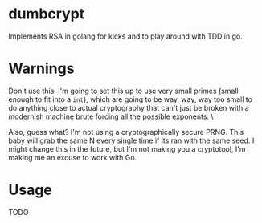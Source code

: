 # dumbcrypt
Implements RSA in golang for kicks and to play around with TDD in go.

# Warnings
Don't use this.  I'm going to set this up to use very small primes (small enough
  to fit into a `int`), which are going to be way, way, way too small to do anything
  close to actual cryptography that can't just be broken with a modernish machine
  brute forcing all the possible exponents. \

Also, guess what?  I'm not using a cryptographically secure PRNG.  This baby will
  grab the same N every single time if its ran with the same seed.  I might change
  this in the future, but I'm not making you a cryptotool, I'm making me an excuse
  to work with Go.

# Usage
TODO
